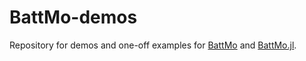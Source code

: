 # BattMo-demos

Repository for demos and one-off examples for [BattMo](https://github.com/BattMoTeam/BattMo) and [BattMo.jl](https://github.com/BattMoTeam/BattMo.jl).
